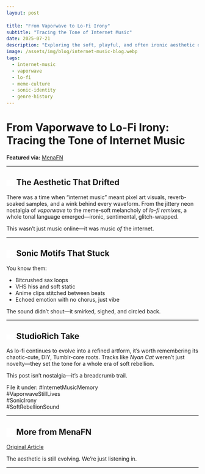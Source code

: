 ```yaml
---
layout: post

title: "From Vaporwave to Lo-Fi Irony"
subtitle: "Tracing the Tone of Internet Music"
date: 2025-07-21
description: "Exploring the soft, playful, and often ironic aesthetic of early internet music—how it shaped sound, identity, and meme-culture roots."
image: /assets/img/blog/internet-music-blog.webp
tags:
  - internet-music
  - vaporwave
  - lo-fi
  - meme-culture
  - sonic-identity
  - genre-history
---
```


# From Vaporwave to Lo-Fi Irony: Tracing the Tone of Internet Music

**Featured via:** [MenaFN](https://menafn.com/1109825763/Internet-music-known-for-its-soft-playful-often-ironic-tone)

---

## <img src="/assets/ui/gamecontroller.svg" alt="Game Controller icon" style="width: 1em; vertical-align: middle;" /> The Aesthetic That Drifted

There was a time when “internet music” meant pixel art visuals, reverb-soaked samples, and a wink behind every waveform. From the jittery neon nostalgia of _vaporwave_ to the meme-soft melancholy of _lo-fi remixes_, a whole tonal language emerged—ironic, sentimental, glitch-wrapped.

This wasn’t just music online—it was music _of_ the internet.

---

## <img src="/assets/ui/headphones.svg" alt="Headphones icon" style="width: 1em; vertical-align: middle;" /> Sonic Motifs That Stuck

You know them:

- Bitcrushed sax loops
- VHS hiss and soft static
- Anime clips stitched between beats
- Echoed emotion with no chorus, just vibe

The sound didn’t shout—it smirked, sighed, and circled back.

---

## <img src="/assets/ui/eye.svg" alt="Eye icon" style="width: 1em; vertical-align: middle;" /> StudioRich Take

As lo-fi continues to evolve into a refined artform, it’s worth remembering its chaotic-cute, DIY, Tumblr-core roots. Tracks like _Nyan Cat_ weren’t just novelty—they set the tone for a whole era of soft rebellion.

This post isn’t nostalgia—it’s a breadcrumb trail.

File it under:
#InternetMusicMemory  
#VaporwaveStillLives  
#SonicIrony  
#SoftRebellionSound

---

## <img src="/assets/ui/moon.svg" alt="Moon icon" style="width: 1em; vertical-align: middle;" /> More from MenaFN

[Original Article](https://menafn.com/1109825763/Internet-music-known-for-its-soft-playful-often-ironic-tone)

The aesthetic is still evolving. We’re just listening in.

---
